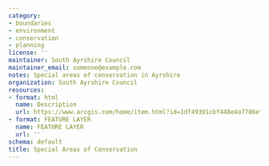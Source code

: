```yaml
---
category:
- boundaries
- environment
- conservation
- planning
license: ''
maintainer: South Ayrshire Council
maintainer_email: someone@example.com
notes: Special areas of conservation in Ayrshire
organization: South Ayrshire Council
resources:
- format: html
  name: Description
  url: https://www.arcgis.com/home/item.html?id=1df49391cbf448e4a7786efe6b52f008
- format: FEATURE LAYER
  name: FEATURE LAYER
  url: ''
schema: default
title: Special Areas of Conservation
---
```

